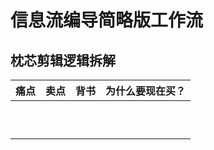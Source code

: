 # 信息流编导简略版工作流

## 枕芯剪辑逻辑拆解

| 痛点 | 卖点 | 背书 | 为什么要现在买？ |
| ---- | ---- | ---- | ---------------- |
|      |      |      |                  |
|      |      |      |                  |
|      |      |      |                  |
|      |      |      |                  |
|      |      |      |                  |
|      |      |      |                  |
|      |      |      |                  |
|      |      |      |                  |
|      |      |      |                  |
|      |      |      |                  |

